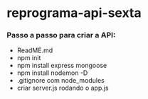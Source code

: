 # reprograma-api-sexta

### Passo a passo para criar a API:

- ReadME.md
- npm init
- npm install express mongoose
- npm install nodemon -D
- .gitignore com node_modules
- criar server.js rodando o app.js
